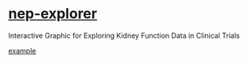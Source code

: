 # [nep-explorer](https://safetygraphics.github.io/nep-explorer/test-page/)
Interactive Graphic for Exploring Kidney Function Data in Clinical Trials

[example](https://safetygraphics.github.io/nep-explorer/test-page/)
